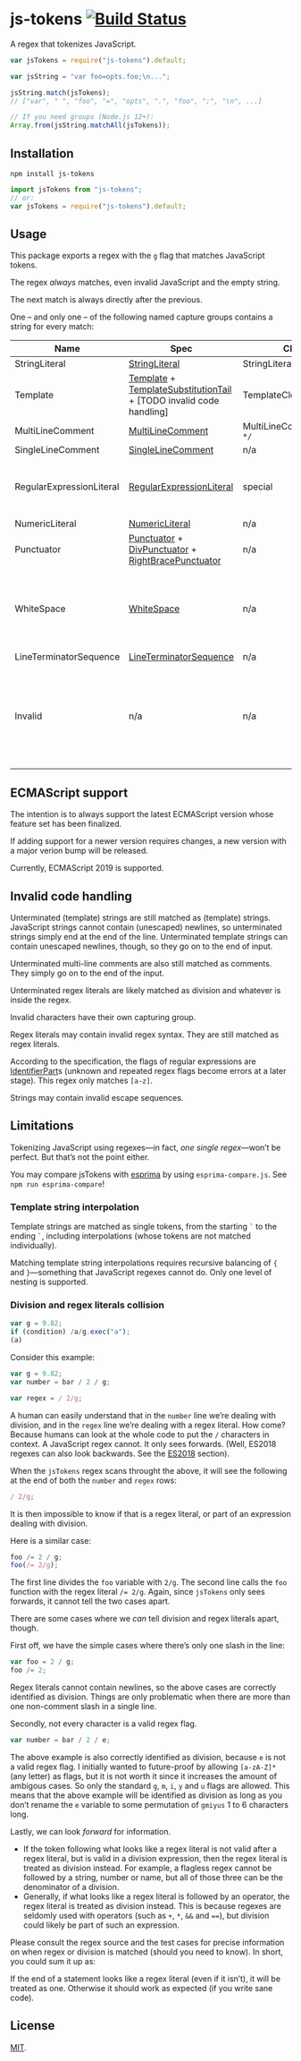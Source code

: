 # js-tokens [![Build Status](https://travis-ci.org/lydell/js-tokens.svg?branch=master)](https://travis-ci.org/lydell/js-tokens)

A regex that tokenizes JavaScript.

```js
var jsTokens = require("js-tokens").default;

var jsString = "var foo=opts.foo;\n...";

jsString.match(jsTokens);
// ["var", " ", "foo", "=", "opts", ".", "foo", ";", "\n", ...]

// If you need groups (Node.js 12+):
Array.from(jsString.matchAll(jsTokens));
```

## Installation

`npm install js-tokens`

```js
import jsTokens from "js-tokens";
// or:
var jsTokens = require("js-tokens").default;
```

## Usage

This package exports a regex with the `g` flag that matches JavaScript tokens.

The regex _always_ matches, even invalid JavaScript and the empty string.

The next match is always directly after the previous.

One – and only one – of the following named capture groups contains a string for every match:

| Name | Spec | Closed | Notes |
| --- | --- | --- | --- |
| StringLiteral | [StringLiteral] | StringLiteralClosed: `'` or `"` |  |
| Template | [Template] + [TemplateSubstitutionTail] + [TODO invalid code handling] | TemplateClosed: `` ` `` |  |
| MultiLineComment | [MultiLineComment] | MultiLineCommentClosed: `*/` |  |
| SingleLineComment | [SingleLineComment] | n/a |  |
| RegularExpressionLiteral | [RegularExpressionLiteral] | special | TODO invalid code handling links |
| NumericLiteral | [NumericLiteral] | n/a |  |
| Punctuator | [Punctuator] + [DivPunctuator] + [RightBracePunctuator] | n/a |  |
| WhiteSpace | [WhiteSpace] | n/a | Matches multiple whitespace characters in a row, not just one. |
| LineTerminatorSequence | [LineTerminatorSequence] | n/a |  |
| Invalid | n/a | n/a | The empty string, as well as single code points not matched in another group. |

## ECMAScript support

The intention is to always support the latest ECMAScript version whose feature set has been finalized.

If adding support for a newer version requires changes, a new version with a major verion bump will be released.

Currently, ECMAScript 2019 is supported.

## Invalid code handling

Unterminated (template) strings are still matched as (template) strings. JavaScript strings cannot contain (unescaped) newlines, so unterminated strings simply end at the end of the line. Unterminated template strings can contain unescaped newlines, though, so they go on to the end of input.

Unterminated multi-line comments are also still matched as comments. They simply go on to the end of the input.

Unterminated regex literals are likely matched as division and whatever is inside the regex.

Invalid characters have their own capturing group.

Regex literals may contain invalid regex syntax. They are still matched as regex literals.

According to the specification, the flags of regular expressions are [IdentifierPart]s (unknown and repeated regex flags become errors at a later stage). This regex only matches `[a-z]`.

Strings may contain invalid escape sequences.

## Limitations

Tokenizing JavaScript using regexes—in fact, _one single regex_—won’t be perfect. But that’s not the point either.

You may compare jsTokens with [esprima] by using `esprima-compare.js`. See `npm run esprima-compare`!

[esprima]: http://esprima.org/

### Template string interpolation

Template strings are matched as single tokens, from the starting `` ` `` to the ending `` ` ``, including interpolations (whose tokens are not matched individually).

Matching template string interpolations requires recursive balancing of `{` and `}`—something that JavaScript regexes cannot do. Only one level of nesting is supported.

### Division and regex literals collision

<!-- prettier-ignore -->
```js
var g = 9.82;
if (condition) /a/g.exec("a");
(a)
```

Consider this example:

```js
var g = 9.82;
var number = bar / 2 / g;

var regex = / 2/g;
```

A human can easily understand that in the `number` line we’re dealing with division, and in the `regex` line we’re dealing with a regex literal. How come? Because humans can look at the whole code to put the `/` characters in context. A JavaScript regex cannot. It only sees forwards. (Well, ES2018 regexes can also look backwards. See the [ES2018](#es2018) section).

When the `jsTokens` regex scans throught the above, it will see the following at the end of both the `number` and `regex` rows:

```js
/ 2/g;
```

It is then impossible to know if that is a regex literal, or part of an expression dealing with division.

Here is a similar case:

```js
foo /= 2 / g;
foo(/= 2/g);
```

The first line divides the `foo` variable with `2/g`. The second line calls the `foo` function with the regex literal `/= 2/g`. Again, since `jsTokens` only sees forwards, it cannot tell the two cases apart.

There are some cases where we _can_ tell division and regex literals apart, though.

First off, we have the simple cases where there’s only one slash in the line:

```js
var foo = 2 / g;
foo /= 2;
```

Regex literals cannot contain newlines, so the above cases are correctly identified as division. Things are only problematic when there are more than one non-comment slash in a single line.

Secondly, not every character is a valid regex flag.

```js
var number = bar / 2 / e;
```

The above example is also correctly identified as division, because `e` is not a valid regex flag. I initially wanted to future-proof by allowing `[a-zA-Z]*` (any letter) as flags, but it is not worth it since it increases the amount of ambigous cases. So only the standard `g`, `m`, `i`, `y` and `u` flags are allowed. This means that the above example will be identified as division as long as you don’t rename the `e` variable to some permutation of `gmiyus` 1 to 6 characters long.

Lastly, we can look _forward_ for information.

- If the token following what looks like a regex literal is not valid after a regex literal, but is valid in a division expression, then the regex literal is treated as division instead. For example, a flagless regex cannot be followed by a string, number or name, but all of those three can be the denominator of a division.
- Generally, if what looks like a regex literal is followed by an operator, the regex literal is treated as division instead. This is because regexes are seldomly used with operators (such as `+`, `*`, `&&` and `==`), but division could likely be part of such an expression.

Please consult the regex source and the test cases for precise information on when regex or division is matched (should you need to know). In short, you could sum it up as:

If the end of a statement looks like a regex literal (even if it isn’t), it will be treated as one. Otherwise it should work as expected (if you write sane code).

## License

[MIT](LICENSE).

[stringliteral]: https://tc39.es/ecma262/#prod-StringLiteral
[template]: https://tc39.es/ecma262/#prod-Template
[templatesubstitutiontail]: https://tc39.es/ecma262/#prod-TemplateSubstitutionTail
[multilinecomment]: https://tc39.es/ecma262/#prod-MultiLineComment
[singlelinecomment]: https://tc39.es/ecma262/#prod-SingleLineComment
[regularexpressionliteral]: https://tc39.es/ecma262/#prod-RegularExpressionLiteral
[numericliteral]: https://tc39.es/ecma262/#prod-NumericLiteral
[punctuator]: https://tc39.es/ecma262/#prod-Punctuator
[divpunctuator]: https://tc39.es/ecma262/#prod-DivPunctuator
[rightbracepunctuator]: https://tc39.es/ecma262/#prod-RightBracePunctuator
[whitespace]: https://tc39.es/ecma262/#prod-WhiteSpace
[lineterminatorsequence]: https://tc39.es/ecma262/#prod-LineTerminatorSequence
[identifierpart]: https://tc39.es/ecma262/#prod-IdentifierPart
